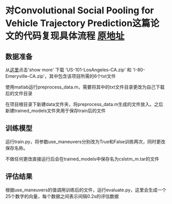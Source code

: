 # 对Convolutional Social Pooling for Vehicle Trajectory Prediction这篇论文的代码复现具体流程 [原地址](https://github.com/nachiket92/conv-social-pooling)

## 数据准备
从[这里](https://data.transportation.gov/Automobiles/Next-Generation-Simulation-NGSIM-Vehicle-Trajector/8ect-6jqj)点击'show more' 下载 'US-101-LosAngeles-CA.zip' 和 'I-80-Emeryville-CA.zip'，其中包含该项目所需的6个txt文件

使用matlab运行preprocess_data.m，需要将其中的txt文件目录更改为自己下载后的文件目录

在项目根目录下新建data文件夹，将preprocess_data.m生成的文件放入。之后新建trained_models文件夹用于保存train后的文件

## 训练模型
运行train.py，将参数use_maneuvers分别改为True和False训练两次，同时更改保存名称。

不做任何更改直接运行后会在trained_models中保存名为cslstm_m.tar的文件

## 评估结果
根据use_maneuvers的值调用训练后的文件，运行evaluate.py，这里会生成一个25个数字的向量，每个数据之间表示间隔0.2s的评估数据
